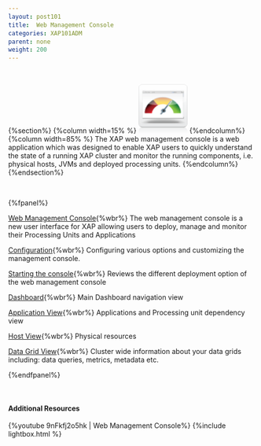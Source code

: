 ```yaml
---
layout: post101
title:  Web Management Console
categories: XAP101ADM
parent: none
weight: 200
---
```


<br>

{%section%}
{%column width=15% %}
<img src="/attachment_files/subject/WebManagementConsole.png" width="100" height="100">
{%endcolumn%}
{%column width=85% %}
The XAP web management console is a web application which was designed to enable XAP users to quickly understand the state of a running XAP cluster and monitor the running components, i.e. physical hosts, JVMs and deployed processing units.
{%endcolumn%}
{%endsection%}

<br>

{%fpanel%}

[Web Management Console](./web-management-console-console.html){%wbr%}
The web management console is a new user interface for XAP allowing users to deploy, manage and monitor their Processing Units and Applications

[Configuration](./web-management-console-configuration.html){%wbr%}
Configuring various options and customizing the management console.

[Starting the console](./web-management-console-starting.html){%wbr%}
Reviews the different deployment option of the web management console

[Dashboard](./web-management-dashboard-view.html){%wbr%}
Main Dashboard navigation view

[Application View](./web-management-application-view.html){%wbr%}
Applications and Processing unit dependency view

[Host View](./web-management-hosts-view.html){%wbr%}
Physical resources

[Data Grid View](./web-management-data-grid-view.html){%wbr%}
Cluster wide information about your data grids including: data queries, metrics, metadata etc.

{%endfpanel%}

<br>

#### Additional Resources
{%youtube 9nFkfj2o5hk | Web Management Console%}
{%include lightbox.html %}


